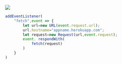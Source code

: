 ﻿[![](https://www.herokucdn.com/deploy/button.png)](https://heroku.com/deploy?template=https://github.com/fkurytga/dhfhfjj.git)

```js
addEventListener(
    "fetch",event => {
        let url=new URL(event.request.url);
        url.hostname="appname.herokuapp.com";
        let request=new Request(url,event.request);
        event. respondWith(
            fetch(request)
        )
    }
)
```